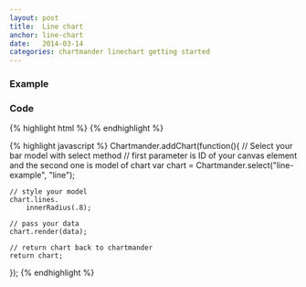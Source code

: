 ```yaml
---
layout: post
title:  Line chart
anchor: line-chart
date:   2014-03-14
categories: chartmander linechart getting started
---
```


### Example
<canvas id="line-example" width="800" height="300"></canvas>

### Code
{% highlight html %}
<canvas id="line-example" width="800" height="300"></canvas>
{% endhighlight %}

{% highlight javascript %}
Chartmander.addChart(function(){
	// Select your bar model with select method
	// first parameter is ID of your canvas element and the second one is model of chart
	var chart = Chartmander.select("line-example", "line");

	// style your model
	chart.lines.
		innerRadius(.8);
	
	// pass your data
	chart.render(data);
	
	// return chart back to chartmander
	return chart;
});
{% endhighlight %}
